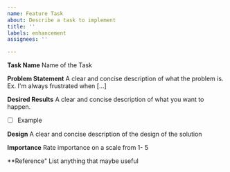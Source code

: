 ```yaml
---
name: Feature Task
about: Describe a task to implement
title: ''
labels: enhancement
assignees: ''

---
```


**Task Name**
Name of the Task

**Problem Statement**
A clear and concise description of what the problem is. Ex. I'm always frustrated when [...]

**Desired Results**
A clear and concise description of what you want to happen.
-[ ] Example

**Design**
A clear and concise description of the design of the solution

**Importance**
Rate importance on a scale from 1- 5

**Reference"
List anything that maybe useful
